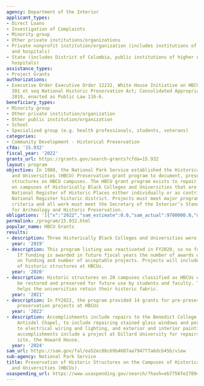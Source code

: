 ```yaml
---
agency: Department of the Interior
applicant_types:
- Direct Loans
- Investigation of Complaints
- Minority group
- Other private institutions/organizations
- Private nonprofit institution/organization (includes institutions of higher education
  and hospitals)
- State (includes District of Columbia, public institutions of higher education and
  hospitals)
assistance_types:
- Project Grants
authorizations:
- Executive Order Executive Order 12232, White House Initiative on HBCU's; 54 USC
  301 et seq National Historic Preservation Act; Consolidated Appropriations Act of
  2019, enacted as Public Law 116-6.
beneficiary_types:
- Minority group
- Other private institution/organization
- Other public institution/organization
- School
- Specialized group (e.g. health professionals, students, veterans)
categories:
- Community Development - Historical Preservation
cfda: '15.932'
fiscal_year: '2022'
grants_url: https://grants.gov/search-grants?cfda=15.932
layout: program
objective: In 1988, the National Park Service established the Historically Black Colleges
  and Universities (HBCU) Preservation grant program to document, preserve, and stabilize
  structures on HBCU campuses. The HBCU grant program exists to repair historic structures
  on campuses of Historically Black Colleges and Universities that are listed in the
  National Register of Historic Places either individually or as contributing to a
  National Register historic district. Projects must meet major program selection
  criteria and all work must meet the Secretary of the Interior’s Standards and Guidelines
  for Archeology and Historic Preservation.
obligations: '[{"x":"2022","sam_estimate":0.0,"sam_actual":9700000.0,"usa_spending_actual":9700000.0},{"x":"2023","sam_estimate":11000000.0,"sam_actual":9700000.0,"usa_spending_actual":9700000.0},{"x":"2024","sam_estimate":0.0,"sam_actual":0.0,"usa_spending_actual":10670000.0}]'
permalink: /program/15.932.html
popular_name: HBCU Grants
results:
- description: Three Historically Black Colleges and Universities were awarded funding.
  year: '2019'
- description: This program listing was reactivated in FY2020, so no funding was awarded.
    If funding is awarded in future fiscal years the number of awards will be contingent
    on funding and number of acceptable projects. Projects will include preservation
    of historic structures at HBCUs.
  year: '2020'
- description: Historic structures on 20 campuses classified as HBCUs were able to
    be restored and preserved for future use by students and faculty. The program
    helps the universities retain their historic fabric.
  year: '2021'
- description: In FY2022, the program provided 14 grants for pre-preservation and
    preservation projects at HBCUs
  year: '2022'
- description: Accomplishments include repairs to the Benedict College historic site,
    Antisdel Chapel, to include repairing stained glass windows and pers, upgrades
    to electrical wiring and lighting, and exterior and interior painting.  Additional
    accomplishments include a project at Dillard University for repairs to the historic
    site, the Howard House.
  year: '2024'
sam_url: https://sam.gov/fal/ea52ec88c69b4607aa794777a6dcb45b/view
sub-agency: National Park Service
title: Preservation of Historic Structures on the Campuses of Historically Black Colleges
  and Universities (HBCUs).
usaspending_url: https://www.usaspending.gov/search/?hash=eb7756fe27894af6905dea07bc30d9d2
---
```

